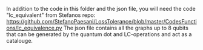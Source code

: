 In addition to the code in this folder and the json file, you will need the code "lc_equivalent" from Stefanos repo: https://github.com/StefanoPaesani/LossTolerance/blob/master/CodesFunctions/lc_equivalence.py
The json file contains all the graphs up to 8 qubits that can be generated by the quantum dot and LC-operations and act as a catalouge.
